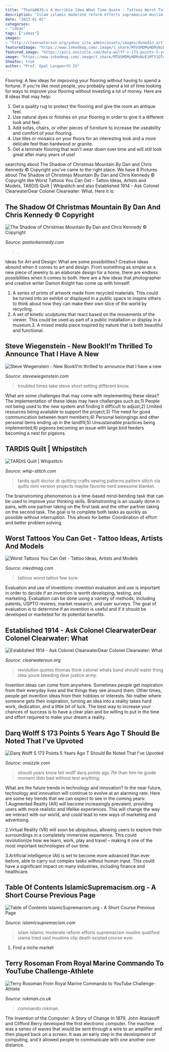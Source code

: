 ```yaml
---
title: "That&#039;s A Horrible Idea What Time Quote - Tattoos Worst Tattoo Few Sure"
description: "Islam islamic moderate reform efforts supremacism muslim qualified ulama tried said muslims clip death existed course ever"
date: "2023-01-02"
categories:
- "ideas"
tags: ["ideas"]
images:
- "http://clearwatersun.org/yahoo_site_admin/assets/images/dunedin_art_theft_victims-1.110143932_std.png"
featuredImage: "https://www.inkedmag.com/.image/t_share/MTU5MDMyNDMxNzE1MTY1OTc2/hatefacehey.jpg"
featured_image: "https://pics.onsizzle.com/darq-wolff-s-173-points-5-years-ago-t-should-22122931.png"
image: "https://www.inkedmag.com/.image/t_share/MTU5MDMyNDMxNzE1MTY1OTc2/hatefacehey.jpg"
ShowToc: true
author: "Prof. Opal Langworth IV"
---
```



Flooring: A few ideas for improving your flooring without having to spend a fortune.
If you're like most people, you probably spend a lot of time looking for ways to improve your flooring without investing a lot of money. Here are 8 ideas that may help: 
1. Get a quality rug to protect the flooring and give the room an antique feel. 
2. Use natural dyes or finishes on your flooring in order to give it a different look and feel. 
3. Add sofas, chairs, or other pieces of furniture to increase the useability and comfort of your flooring. 
4. Use tiles or mosaics on your floors for an interesting look and a more delicate feel than hardwood or granite. 
5. Get a laminate flooring that won't wear down over time and will still look great after many years of use! 

	

		
searching about The Shadow of Christmas Mountain By Dan and Chris Kennedy © Copyright you've came to the right place. We have 8 Pictures about The Shadow of Christmas Mountain By Dan and Chris Kennedy © Copyright like Worst Tattoos You Can Get - Tattoo Ideas, Artists and Models, TARDIS Quilt | Whipstitch and also Established 1914 - ﻿Ask Colonel ClearwaterDear Colonel Clearwater: What. Here it is:
		
    
## The Shadow Of Christmas Mountain By Dan And Chris Kennedy © Copyright

<img loading=lazy src="https://pastorkennedy.com/Original_Writing/Shadow_of_Christmas_Mountain_files/droppedImage.png" onerror="this.onerror=null;this.src='https://tse4.mm.bing.net/th?id=OIP.aLGv9o3kaxmzP1tstnxw8wAAAA&amp;pid=15.1';" alt="The Shadow of Christmas Mountain By Dan and Chris Kennedy © Copyright">

_Source: pastorkennedy.com_

>. 

	

Ideas for Art and Design: What are some possibilities?
Creative ideas abound when it comes to art and design. From something as simple as a new piece of jewelry to an elaborate design for a home, there are endless possibilities when it comes to both. Here are a few ideas that photographer and creative writer Damon Knight has come up with himself:
1. A series of prints of artwork made from recycled materials. This could be turned into an exhibit or displayed in a public space to inspire others to think about how they can make their own slice of the world by recycling.
2. A set of kinetic sculptures that react based on the movements of the viewer. This could be used as part of a public installation or display in a museum.3. A mixed media piece inspired by nature that is both beautiful and functional.

    
## Steve Wiegenstein - New Book!I&#039;m Thrilled To Announce That I Have A New

<img loading=lazy src="https://www.stevewiegenstein.com/yahoo_site_admin/assets/images/Scattered_Lights_1.30183301_std.PNG" onerror="this.onerror=null;this.src='https://tse1.mm.bing.net/th?id=OIP.MX1f3ZNJoqPtfhTB9azmdAAAAA&amp;pid=15.1';" alt="Steve Wiegenstein - New Book!I&#039;m thrilled to announce that I have a new">

_Source: stevewiegenstein.com_

>troubled times take steve short setting different know. 

	

What are some challenges that may come with implementing these ideas?
The implementation of these ideas may have challenges such as;1) People not being used to the new system and finding it difficult to adjust;2) Limited resources being available to support the project;3) The need for good communication between team members;4) Personal belongings and other personal items ending up in the landfill;5) Unsustainable practices being implemented;6) pigeons becoming an issue with large bird feeders becoming a nest for pigeons.

    
## TARDIS Quilt | Whipstitch

<img loading=lazy src="http://whip-stitch.com/wp-content/uploads/2012/05/tardis.jpg" onerror="this.onerror=null;this.src='https://tse3.mm.bing.net/th?id=OIP.GOaJ4ItuBD_9djlKPNWvXwHaLE&amp;pid=15.1';" alt="TARDIS Quilt | Whipstitch">

_Source: whip-stitch.com_

>tardis quilt doctor dr quilting crafts sewing patterns pattern stitch via quilts mini version projects maybe favorite nerd awesome blanket. 

	

The brainstroming phenomenon is a time-based mind-bending task that can be used to improve your thinking skills. Brainstroming is an usually done in pairs, with one partner taking on the first task and the other partner taking on the second task. The goal is to complete both tasks as quickly as possible without interruption. This allows for better Coordination of effort and better problem solving.

    
## Worst Tattoos You Can Get - Tattoo Ideas, Artists And Models

<img loading=lazy src="https://www.inkedmag.com/.image/t_share/MTU5MDMyNDMxNzE1MTY1OTc2/hatefacehey.jpg" onerror="this.onerror=null;this.src='https://tse4.mm.bing.net/th?id=OIP.l0XAkZsOPHYjz2WoMIL1MAHaD4&amp;pid=15.1';" alt="Worst Tattoos You Can Get - Tattoo Ideas, Artists and Models">

_Source: inkedmag.com_

>tattoos worst tattoo few sure. 

	

Evaluation and use of inventions:
invention evaluation and use is important in order to decide if an invention is worth developing, testing, and marketing. Evaluation can be done using a variety of methods, including patents, USPTO reviews, market research, and user surveys. The goal of evaluation is to determine if an invention is useful and if it should be developed or marketed for its potential benefits.

    
## Established 1914 - ﻿Ask Colonel ClearwaterDear Colonel Clearwater: What

<img loading=lazy src="http://clearwatersun.org/yahoo_site_admin/assets/images/dunedin_art_theft_victims-1.110143932_std.png" onerror="this.onerror=null;this.src='https://tse1.mm.bing.net/th?id=OIP.pxbfT3GCPnDjgWpJNkKnogHaFj&amp;pid=15.1';" alt="Established 1914 - ﻿Ask Colonel ClearwaterDear Colonel Clearwater: What">

_Source: clearwatersun.org_

>revolution quotes thomas think colonel whats band should water thing idea youre bleeding dear justice army. 

	

Invention ideas can come from anywhere. Sometimes people get inspiration from their everyday lives and the things they see around them. Other times, people get invention ideas from their hobbies or interests. No matter where someone gets their inspiration, turning an idea into a reality takes hard work, dedication, and a little bit of luck. The best way to increase your chances of success is to have a clear plan and be willing to put in the time and effort required to make your dream a reality.

    
## Darq Wolff S 173 Points 5 Years Ago T Should Be Noted That I&#039;ve Upvoted

<img loading=lazy src="https://pics.onsizzle.com/darq-wolff-s-173-points-5-years-ago-t-should-22122931.png" onerror="this.onerror=null;this.src='https://tse3.mm.bing.net/th?id=OIP.wPsI13u3IMLZDOgcXb7DngHaPh&amp;pid=15.1';" alt="Darq Wolff S 173 Points 5 Years Ago T Should Be Noted That I&#039;ve Upvoted">

_Source: onsizzle.com_

>should years know tell wolff darq points ago 7th than him he grade moment didn bad without test anything. 

	

What are the future trends in technology and innovation?
In the near future, technology and innovation will continue to evolve at an alarming rate. Here are some key trends that we can expect to see in the coming years:
1.Augmented Reality (AR) will become increasingly prevalent, providing users with more realistic and lifelike experiences. This will change the way we interact with our world, and could lead to new ways of marketing and advertising.

2.Virtual Reality (VR) will soon be ubiquitous, allowing users to explore their surroundings in a completely immersive experience. This could revolutionize how we learn, work, play and travel – making it one of the most important technologies of our time.

3.Artificial intelligence (AI) is set to become more advanced than ever before, able to carry out complex tasks without human input. This could have a significant impact on many industries, including finance and healthcare.

    
## Table Of Contents IslamicSupremacism.org - A Short Course Previous Page

<img loading=lazy src="http://islamicsupremacism.com/Islamic_Supremacism/Efforts_To_Reform_Islam_files/09423168474118193771.jpg" onerror="this.onerror=null;this.src='https://tse1.mm.bing.net/th?id=OIP.Gssdoz3PM3yE1Tg5saKf_wHaKw&amp;pid=15.1';" alt="Table of Contents IslamicSupremacism.org - A Short Course Previous Page">

_Source: islamicsupremacism.com_

>islam islamic moderate reform efforts supremacism muslim qualified ulama tried said muslims clip death existed course ever. 

	

1. Find a niche market 

    
## Terry Rosoman From Royal Marine Commando To YouTube Challenge-Athlete

<img loading=lazy src="https://cdn.shopify.com/s/files/1/0023/5710/0591/articles/100kg-article_a4ca4e5b-b00d-480b-afe2-1bb4c7fd833c_560x.jpg?v=1618242453" onerror="this.onerror=null;this.src='https://tse1.mm.bing.net/th?id=OIP.WLNe-o7U9H7Lcvv1LRhkkwHaDt&amp;pid=15.1';" alt="Terry Rosoman From Royal Marine Commando to YouTube Challenge-Athlete">

_Source: rokman.co.uk_

>commando rokman. 

	

The Invention of the Computer: A Story of Change
In 1879, John Atanasoff and Clifford Berry developed the first electronic computer. The machine was a series of waves that would be sent through a wire to an amplifier and then played back on a screen. It was an early step in the development of computing, and it allowed people to communicate with one another over distance.

